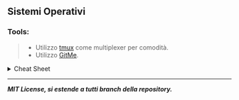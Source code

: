 ## Sistemi Operativi
### Tools:
>- Utilizzo [tmux](https://github.com/tmux/tmux) come multiplexer per comodità.
>- Utilizzo [GitMe](https://github.com/Raven-s-Soul/GitMe). 

<details>
<summary>Cheat Sheet</summary><br>
<details>
<summary><b>docker</b></summary><br>

>| Comando | spiegazione |
>| :--: | :-- |
>| docker exec -it os2425 bash | Add a new terminal in the same docker instance |
>| docker container start os2425 | Start os2425 |
>| docker container attach os2425 | Attach to os2425 |
</details>

<details>
<summary><b>tmux</b></summary><br>

>- My usualy **tmux comodity commads**, `Ctrl + b` followed by:
>  
>| Key | spiegazione |
>| :--: | :-- |  
>| `w` | select window |
>| `c` | new window |
>| `x` | delete pannel |
>| `"` or `%` | add vertical or orizonal pannel |
>| `<Any arrow key>` or `o` | select pannel |
>| `[` | Scrolling mode |
>| `?` | tmux in console guide |
</details>

> **nano** easy text editor `Ctrl + <Key>`

<details>
<summary>
<b>How to setup GitMe for os2425</b>
</summary><br>
  
>1) Step Clone
>```diff
>git clone https://github.com/Raven-s-Soul/GitMe.git
>cd GitMe/GitMe
>```
>2) Step Edit macro.h
>```diff
>+ #define REPOSITORY_NAME "GameSaves" -> "SistemiOperativi" or whatever
>```
>3) Step Compile
>```diff
>- if you have access to CMake or root/sudo use the .sh file from the main folder and your done
>g++ -o GitMeOS main.cpp main.h macro.cpp macro.h commmands.cpp commands.h
>```
>4) Step Log in GitHub ... (Hard)
>```diff
>git config --global user.name "yourUsername"
>git config --global user.email "your@email.dot"
>git config --global user.password "yourPersonalAccessToken"
>- you can find them in .gitconfig file in the home folder
>git config --global credential.helper store
>git config advice.addIgnoredFile false
>- usefull config to set
>```
><s> 5) Step Move the exec to /bin folder </s>
>
>5) Step .... use it from home since you got no perms
>```diff
>./GitMeOS ./<whatever>
>- Make sure you got no "/" afer the folder name... the tab usualy add / after
>- At least until GitMe get updated
>```
>
>[Make your Personal Access Token](https://docs.github.com/en/authentication/keeping-your-account-and-data-secure/managing-your-personal-access-tokens#creating-a-fine-grained-personal-access-token) (Actualy mid)
>
><details>
><summary>
><b>My settings</b> 
></summary><br>
>   
>>Only select repositories and no expiration date.
>>- AttestationsAccess: Read-only
>>- Commit statusesAccess: Read and write
>>- ContentsAccess: Read and write
>>- Merge queuesAccess: Read and write
>>- MetadataAccess: Read-only
></details> <!-- My Settings  -->
</details> <!-- GitMe  -->
</details> <!-- Cheat Sheet  -->

***

***<p style="align:center;">MIT License, si estende a tutti branch della repository.</p>***
